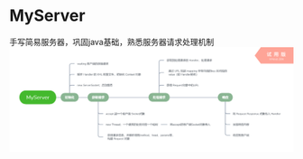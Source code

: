 # MyServer

手写简易服务器，巩固java基础，熟悉服务器请求处理机制
![MyServer思维导图](https://github.com/a1venhope/MyServer/blob/master/MyServer.png)
